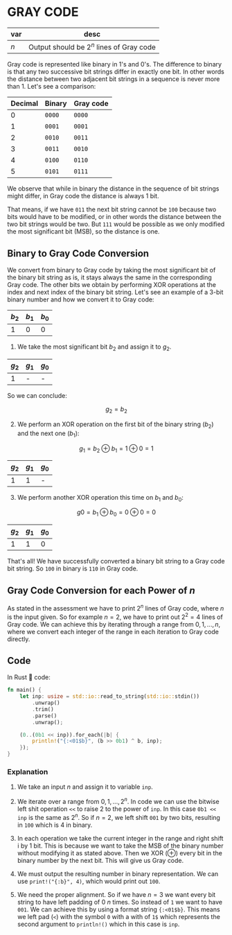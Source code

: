 # GRAY CODE

| var | desc                                      |
| --- | ----------------------------------------- |
| $n$ | Output should be $2^n$ lines of Gray code |

Gray code is represented like binary in 1's and 0's. The difference to binary is that any two successive bit strings differ in exactly one bit. In other words the distance between two adjacent bit strings in a sequence is never more than 1. Let's see a comparison:

| Decimal | Binary | Gray code |
| ------- | ------ | --------- |
| 0       | `0000` | `0000`    |
| 1       | `0001` | `0001`    |
| 2       | `0010` | `0011`    |
| 3       | `0011` | `0010`    |
| 4       | `0100` | `0110`    |
| 5       | `0101` | `0111`    |

We observe that while in binary the distance in the sequence of bit strings might differ, in Gray code the distance is always 1 bit.

That means, if we have `011` the next bit string cannot be `100` because two bits would have to be modified, or in other words the distance between the two bit strings would be two. But `111` would be possible as we only modified the most significant bit (MSB), so the distance is one.

## Binary to Gray Code Conversion

We convert from binary to Gray code by taking the most significant bit of the binary bit string as is, it stays always the same in the corresponding Gray code. The other bits we obtain by performing XOR operations at the index and next index of the binary bit string. Let's see an example of a 3-bit binary number and how we convert it to Gray code:

| $b_2$ | $b_1$ | $b_0$ |
| ----- | ----- | ----- |
| 1     | 0     | 0     |

1. We take the most significant bit $b_2$ and assign it to $g_2$.

| $g_2$ | $g_1$ | $g_0$ |
| ----- | ----- | ----- |
| 1     | -     | -     |

So we can conclude:

$$g_2 = b_2$$

2. We perform an XOR operation on the first bit of the binary string ($b_2$) and the next one ($b_1$):

$$g_1 = b_2 \oplus b_1 = 1 \oplus 0 = 1$$

| $g_2$ | $g_1$ | $g_0$ |
| ----- | ----- | ----- |
| 1     | 1     | -     |

3. We perform another XOR operation this time on $b_1$ and $b_0$:

$$g0 = b_1 \oplus b_0 = 0 \oplus 0 = 0$$

| $g_2$ | $g_1$ | $g_0$ |
| ----- | ----- | ----- |
| 1     | 1     | 0     |

That's all! We have successfully converted a binary bit string to a Gray code bit string. So `100` in binary is `110` in Gray code.

## Gray Code Conversion for each Power of $n$

As stated in the assessment we have to print $2^n$ lines of Gray code, where $n$ is the input given. So for example $n = 2$, we have to print out $2^2 = 4$ lines of Gray code. We can achieve this by iterating through a range from $0, 1, ..., n$, where we convert each integer of the range in each iteration to Gray code directly.

## Code

In Rust 🦀 code:

```rust
fn main() {
    let inp: usize = std::io::read_to_string(std::io::stdin())
        .unwrap()
        .trim()
        .parse()
        .unwrap();

    (0..(0b1 << inp)).for_each(|b| {
        println!("{:<01$b}", (b >> 0b1) ^ b, inp);
    });
}
```

### Explanation

1. We take an input $n$ and assign it to variable `inp`.

2. We iterate over a range from $0, 1, ..., 2^n$. In code we can use the bitwise left shit operation `<<` to raise 2 to the power of `inp`. In this case `0b1 << inp` is the same as $2^n$. So if $n = 2$, we left shift `001` by two bits, resulting in `100` which is 4 in binary.

3. In each operation we take the current integer in the range and right shift i by 1 bit. This is because we want to take the MSB of the binary number without modifying it as stated above. Then we XOR ($\oplus$) every bit in the binary number by the next bit. This will give us Gray code.

4. We must output the resulting number in binary representation. We can use `print!("{:b}", 4)`, which would print out `100`.

5. We need the proper alignment. So if we have $n = 3$ we want every bit string to have left padding of 0 $n$ times. So instead of `1` we want to have `001`. We can achieve this by using a format string `{:<01$b}`. This means we left pad (`<`) with the symbol `0` with a with of `1$` which represents the second argument to `println!()` which in this case is `inp`.
